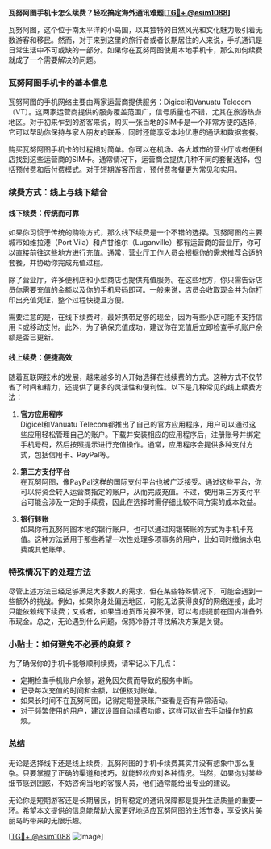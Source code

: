 **瓦努阿图手机卡怎么续费？轻松搞定海外通讯难题[[TG💪+ @esim1088](https://t.me/s/esim1088)]**

瓦努阿图，这个位于南太平洋的小岛国，以其独特的自然风光和文化魅力吸引着无数游客和移民。然而，对于来到这里的旅行者或者长期居住的人来说，手机通讯是日常生活中不可或缺的一部分。如果你在瓦努阿图使用本地手机卡，那么如何续费就成了一个需要解决的问题。

### 瓦努阿图手机卡的基本信息

瓦努阿图的手机网络主要由两家运营商提供服务：Digicel和Vanuatu Telecom（VT）。这两家运营商提供的服务覆盖范围广，信号质量也不错，尤其在旅游热点地区。对于初来乍到的游客来说，购买一张当地的SIM卡是一个非常方便的选择，它可以帮助你保持与家人朋友的联系，同时还能享受本地优惠的通话和数据套餐。

购买瓦努阿图手机卡的过程相对简单。你可以在机场、各大城市的营业厅或者便利店找到这些运营商的SIM卡。通常情况下，运营商会提供几种不同的套餐选择，包括预付费和后付费模式。对于短期游客而言，预付费套餐更为常见和实用。

### 续费方式：线上与线下结合

#### 线下续费：传统而可靠

如果你习惯于传统的购物方式，那么线下续费是一个不错的选择。瓦努阿图的主要城市如维拉港（Port Vila）和卢甘维尔（Luganville）都有运营商的营业厅，你可以直接前往这些地方进行充值。通常，营业厅工作人员会根据你的需求推荐合适的套餐，并协助你完成充值过程。

除了营业厅，许多便利店和小型商店也提供充值服务。在这些地方，你只需告诉店员你需要充值的金额以及你的手机号码即可。一般来说，店员会收取现金并为你打印出充值凭证，整个过程快捷且方便。

需要注意的是，在线下续费时，最好携带足够的现金，因为有些小店可能不支持信用卡或移动支付。此外，为了确保充值成功，建议你在充值后立即检查手机账户余额是否已更新。

#### 线上续费：便捷高效

随着互联网技术的发展，越来越多的人开始选择在线续费的方式。这种方式不仅节省了时间和精力，还提供了更多的灵活性和便利性。以下是几种常见的线上续费方法：

1. **官方应用程序**  
   Digicel和Vanuatu Telecom都推出了自己的官方应用程序，用户可以通过这些应用轻松管理自己的账户。下载并安装相应的应用程序后，注册账号并绑定手机号码，然后按照提示进行充值操作。通常，应用程序会提供多种支付方式，包括信用卡、PayPal等。

2. **第三方支付平台**  
   在瓦努阿图，像PayPal这样的国际支付平台也被广泛接受。通过这些平台，你可以将资金转入运营商指定的账户，从而完成充值。不过，使用第三方支付平台可能会涉及一定的手续费，因此在选择时需仔细比较不同方案的成本效益。

3. **银行转账**  
   如果你有瓦努阿图本地的银行账户，也可以通过网银转账的方式为手机卡充值。这种方法适用于那些希望一次性处理多项事务的用户，比如同时缴纳水电费或其他账单。

### 特殊情况下的处理方法

尽管上述方法已经足够满足大多数人的需求，但在某些特殊情况下，可能会遇到一些额外的挑战。例如，如果你身处偏远地区，可能无法获得良好的网络连接，此时只能依赖线下续费；又或者，如果当地货币兑换不便，可以考虑提前在国内准备外币现金。总之，无论遇到什么问题，保持冷静并寻找解决方案是关键。

### 小贴士：如何避免不必要的麻烦？

为了确保你的手机卡能够顺利续费，请牢记以下几点：

- 定期检查手机账户余额，避免因欠费而导致的服务中断。
- 记录每次充值的时间和金额，以便核对账单。
- 如果长时间不在瓦努阿图，记得定期登录账户查看是否有异常活动。
- 对于频繁使用的用户，建议设置自动续费功能，这样可以省去手动操作的麻烦。

### 总结

无论是选择线下还是线上续费，瓦努阿图的手机卡续费其实并没有想象中那么复杂。只要掌握了正确的渠道和技巧，就能轻松应对各种情况。当然，如果你对某些细节感到困惑，不妨咨询当地的客服人员，他们通常能给出专业的建议。

无论你是短期游客还是长期居民，拥有稳定的通讯保障都是提升生活质量的重要一环。希望本文提供的信息能帮助大家更好地适应瓦努阿图的生活节奏，享受这片美丽岛屿带来的无限乐趣。

[[TG💪+ @esim1088](https://t.me/s/esim1088) ![Image](https://i.postimg.cc/4NQfJmqS/Snipaste-2025-05-13-00-14-12.png)]